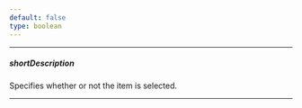 ```yaml
---
default: false
type: boolean
---
```

---
##### shortDescription
Specifies whether or not the item is selected.

---
